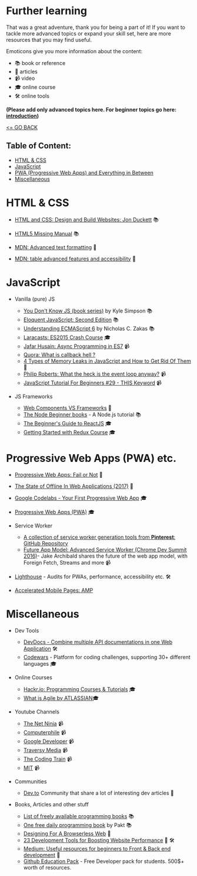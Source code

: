 # Further learning

That was a great adventure, thank you for being a part of it! If you want to tackle more advanced topics or expand your skill set, here are more resources that you may find useful.

Emoticons give you more information about the content:
 * :books: book or reference
 * :book:  articles
 * :video_camera: video
 * :mortar_board:  online course
 *  🛠   online tools



__(Please add only advanced topics here. For beginner topics go here: [introduction](../introduction/README.md))__

[<= GO BACK ](../README.md)

##  Table of Content:

- [HTML & CSS](#html)
- [JavaScript](#purejavascript)
- [PWA (Progressive Web Apps) and Everything in Between](#pwa)
- [Miscellaneous](#Miscellaneous)

# <a name="html">HTML & CSS</a>

* [HTML and CSS: Design and Build Websites: Jon Duckett](http://www.htmlandcssbook.com/) :books:
* [HTML5 Missing Manual](http://shop.oreilly.com/product/0636920029243.do) :books:

* [MDN: Advanced text formatting](https://developer.mozilla.org/en-US/docs/Learn/HTML/Introduction_to_HTML/Advanced_text_formatting) :book:
* [MDN: table advanced features and accessibility](https://developer.mozilla.org/en-US/docs/Learn/HTML/Tables/Advanced) :book:

# <a name="purejavascript">JavaScript</a>
* Vanilla (pure) JS 

  * [You Don't Know JS (book series)](https://github.com/getify/You-Dont-Know-JS) by Kyle Simpson :books:
  * [Eloquent JavaScript: Second Edition](http://eloquentjavascript.net/) :books: 
  * [Understanding ECMAScript 6](https://leanpub.com/understandinges6/read) by Nicholas C. Zakas :books:  
  * [Laracasts: ES2015 Crash Course](https://laracasts.com/series/es6-cliffsnotes) :mortar_board:
  * [Jafar Husain: Async Programming in ES7](https://www.youtube.com/watch?v=lil4YCCXRYc) :video_camera:
  * [Quora: What is callback hell ?](https://www.quora.com/What-is-callback-hell)
  * [4 Types of Memory Leaks in JavaScript and How to Get Rid Of Them](https://auth0.com/blog/four-types-of-leaks-in-your-javascript-code-and-how-to-get-rid-of-them/) :book:
  * [Philip Roberts: What the heck is the event loop anyway?](https://www.youtube.com/watch?v=8aGhZQkoFbQ1) :video_camera:
  * [JavaScript Tutorial For Beginners #29 - THIS Keyword](https://www.youtube.com/watch?v=yVdU2coJ1VQ) :video_camera:

* JS Frameworks

  * [Web Components VS Frameworks](https://medium.com/@oneeezy/frameworks-vs-web-components-9a7bd89da9d4) :book:
  * [The Node Beginner books](https://www.nodebeginner.org/) - A Node.js tutorial :books:
  * [The Beginner's Guide to ReactJS](https://egghead.io/courses/the-beginner-s-guide-to-reactjs) :mortar_board:
  * [Getting Started with Redux Course](https://egghead.io/courses/getting-started-with-redux)  :mortar_board:
 
# <a name="pwa">Progressive Web Apps (PWA) etc.</a>

* [Progressive Web Apps: Fail or Not](https://simpleprogrammer.com/2017/11/08/progressive-web-applications/) :book:
* [The State of Offline In Web Applications (2017)](https://www.wegotrats.com/the-state-of-offline-in-web-applications-2017/) :book:

* [Google Codelabs - Your First Progressive Web App](https://codelabs.developers.google.com/codelabs/your-first-pwapp/index.html) :mortar_board:
* [Progressive Web Apps (PWA)](https://www.writesoftware.org/course/progressive-web-apps) :mortar_board:

* Service Worker
  * [A collection of service worker generation tools from **Pinterest**: GitHub Repository](https://github.com/pinterest/service-workers)
  * [Future App Model: Advanced Service Worker (Chrome Dev Summit 2016)](https://www.youtube.com/watch?v=J2dOTKBoTL4)- Jake Archibald shares the future of the web app model, with Foreign Fetch, Streams and more :video_camera:
  
* [Lighthouse](https://developers.google.com/web/tools/lighthouse/) - Audits for PWAs, performance, accessibility etc. 🛠 
* [Accelerated Mobile Pages: AMP](https://www.ampproject.org/)

#  <a name="html">Miscellaneous</a>
* Dev Tools
  * [DevDocs - Combine multiple API documentations in one Web Application](http://devdocs.io/) 🛠 
  * [Codewars](https://codewars.com/) - Platform for coding challenges, supporting 30+ different languages :mortar_board:
* Online Courses 
  * [Hackr.io: Programming Courses & Tutorials](https://hackr.io/) :mortar_board:
  * [What is Agile by ATLASSIAN](https://www.atlassian.com/agile):mortar_board:
* Youtube Channels
  * [The Net Ninja](https://www.youtube.com/channel/UCW5YeuERMmlnqo4oq8vwUpg/playlists) :video_camera:
  * [Computerphile](https://www.youtube.com/user/Computerphile) :video_camera:
  * [Google Developer](https://www.youtube.com/channel/UC_x5XG1OV2P6uZZ5FSM9Ttw) :video_camera:
  * [Traversy Media](https://www.youtube.com/channel/UC29ju8bIPH5as8OGnQzwJyA) :video_camera:
  * [The Coding Train](https://www.youtube.com/channel/UCvjgXvBlbQiydffZU7m1_aw) :video_camera:
  * [MIT](https://www.youtube.com/channel/UCEBb1b_L6zDS3xTUrIALZOw) :video_camera:

* Communities
  * [Dev.to](https://dev.to/) Community that share a lot of interesting dev articles :book:

* Books, Articles and other stuff
  * [List of freely available programming books](https://github.com/EbookFoundation/free-programming-books) :books:
  * [One free daily programming book](https://www.packtpub.com/packt/offers/free-learning) by Pakt :books:
  * [Designing For A Browserless Web](https://www.smashingmagazine.com/2017/11/designing-for-a-browserless-web/) :book:
  * [23 Development Tools for Boosting Website Performance](https://www.sitepoint.com/23-development-tools-boosting-website-performance/) :book: 🛠 
  * [Medium: Useful resources for beginners to Front & Back end development](https://medium.com/@emregozel/useful-resources-for-beginners-to-front-end-development-2b110499628e) :book:
  * [Github Education Pack](https://education.github.com/pack) - Free Developer pack for students. 500$+ worth of resources.  

